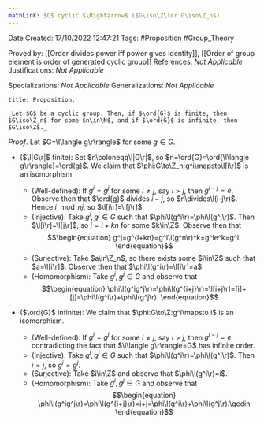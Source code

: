 ```yaml
---
mathLink: $G$ cyclic $\Rightarrow$ ($G\iso\Z\lor G\iso\Z_n$)
---
```


<div class="topSpace"></div>

Date Created: 17/10/2022 12:47:21
Tags: #Proposition #Group_Theory

Proved by: [[Order divides power iff power gives identity]], [[Order of group element is order of generated cyclic group]]
References: _Not Applicable_
Justifications: _Not Applicable_

Specializations: _Not Applicable_
Generalizations: _Not Applicable_

``` ad-Proposition
title: Proposition.

_Let $G$ be a cyclic group. Then, if $\ord{G}$ is finite, then $G\iso\Z_n$ for some $n\in\N$, and if $\ord{G}$ is infinite, then $G\iso\Z$._

```

_Proof_. Let $G=\l\langle g\r\rangle$ for some $g\in G$.
* ($\l|G\r|$ finite): Set $n\coloneqq\l|G\r|$, so $n=\ord{G}=\ord{\l\langle g\r\rangle}=\ord{g}$. We claim that $\phi:G\to\Z_n:g^i\mapsto\l[i\r]$ is an isomorphism.
    * (Well-defined): If $g^i=g^j$ for some $i\neq j$, say $i>j$, then $g^{i-j}=e$. Observe then that $\ord{g}$ divides $i-j$, so $n\divides\l(i-j\r)$. Hence $i\mod{n}j$, so $\l[i\r]=\l[j\r]$.
    * (Injective): Take $g^i,g^j\in G$ such that $\phi\l(g^i\r)=\phi\l(g^j\r)$. Then $\l[i\r]=\l[j\r]$, so $j=i+kn$ for some $k\in\Z$. Observe then that
    $$\begin{equation}
        g^j=g^{i+kn}=g^i\l(g^n\r)^k=g^ie^k=g^i.
    \end{equation}$$
    * (Surjective): Take $a\in\Z_n$, so there exists some $i\in\Z$ such that $a=\l[i\r]$. Observe then that $\phi\l(g^i\r)=\l[i\r]=a$.
    * (Homomorphism): Take $g^i,g^j\in G$ and observe that
    $$\begin{equation}
        \phi\l(g^ig^j\r)=\phi\l(g^{i+j}\r)=\l[i+j\r]=[i]+[j]=\phi\l(g^i\r)+\phi\l(g^j\r).
    \end{equation}$$

* ($\ord{G}$ infinite): We claim that $\phi:G\to\Z:g^i\mapsto i$ is an isomorphism.
    * (Well-defined): If $g^i=g^j$ for some $i\neq j$, say $i>j$, then $g^{i-j}=e$, contradicting the fact that $\l\langle g\r\rangle=G$ has infinite order.
    * (Injective): Take $g^i,g^j\in G$ such that $\phi\l(g^i\r)=\phi\l(g^j\r)$. Then $i=j$, so $g^i=g^j$.
    * (Surjective): Take $i\in\Z$ and observe that $\phi\l(g^i\r)=i$.
    * (Homomorphism): Take $g^i,g^j\in G$ and observe that
    $$\begin{equation}
        \phi\l(g^ig^j\r)=\phi\l(g^{i+j}\r)=i+j=\phi\l(g^i\r)+\phi\l(g^j\r).\qedin
    \end{equation}$$
